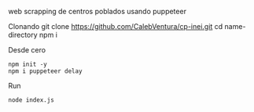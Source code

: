 web scrapping de centros poblados usando puppeteer

Clonando
    git clone https://github.com/CalebVentura/cp-inei.git
    cd name-directory
    npm i

Desde cero

    npm init -y
    npm i puppeteer delay

Run

    node index.js